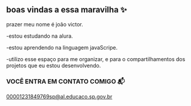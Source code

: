 ## boas vindas a essa maravilha ✨

prazer meu nome é joão victor.

-estou estudando na alura.

-estou aprendendo na linguagem javaScripe.

-utilizo esse espaço para me organizar, e para o compartilhamentos dos projetos que eu estou desenvolvendo.

### VOCÊ ENTRA EM CONTATO COMIGO 📬 

00001231849769sp@al.educaco.sp.gov.br
